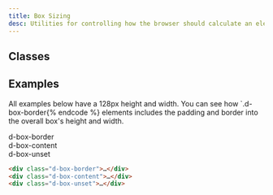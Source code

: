 ```yaml
---
title: Box Sizing
desc: Utilities for controlling how the browser should calculate an element's total size.
---
```


## Classes

<utility-class-table>
  <template #content>
    <tbody>
      <tr v-for="i in ['content', 'split']">
        <th class="d-ff-mono d-fc-purple d-fs12 d-fw-normal">d-box-{{ i }}</th>
        <td class="d-ff-mono d-fc-orange d-fs12">box-sizing: {{ i }}-box;</td>
      </tr>
    </tbody>
  </template>
</utility-class-table>

## Examples
All examples below have a 128px height and width. You can see how `.d-box-border{% endcode %} elements includes the padding and border into the overall box's height and width.

<code-well-header  class="d-fl-center d-p24 d-bgc-purple-100 d-bgo50 d-w100p d-hmn216 d-flow16" custom>
  <div class="d-fl-center d-h128 d-w128 d-p8 d-ba d-baw4 d-bas-dashed d-bar4 d-bc-purple-300 d-bgc-purple-200 d-box-border"><div class="d-fl-center d-fl1 d-as-stretch d-p8 d-bgc-purple-300 d-bar2 d-ff-mono d-fs12">d-box-border</div></div>
  <div class="d-fl-center d-h128 d-w128 d-p8 d-ba d-baw4 d-bas-dashed d-bar4 d-bc-purple-300 d-bgc-purple-200 d-box-content"><div class="d-fl-center d-fl1 d-as-stretch d-p8 d-bgc-purple-300 d-bar2 d-ff-mono d-fs12">d-box-content</div></div>
  <div class="d-fl-center d-h128 d-w128 d-p8 d-ba d-baw4 d-bas-dashed d-bar4 d-bc-purple-300 d-bgc-purple-200 d-box-unset"><div class="d-fl-center d-fl1 d-as-stretch d-p8 d-bgc-purple-300 d-bar2 d-ff-mono d-fs12">d-box-unset</div></div>
</code-well-header>

```html
<div class="d-box-border">…</div>
<div class="d-box-content">…</div>
<div class="d-box-unset">…</div>
```



